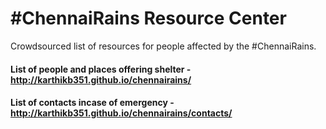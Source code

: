 # #ChennaiRains Resource Center
Crowdsourced list of resources for people affected by the #ChennaiRains.


#### List of people and places offering shelter - http://karthikb351.github.io/chennairains/

#### List of contacts incase of emergency - http://karthikb351.github.io/chennairains/contacts/
